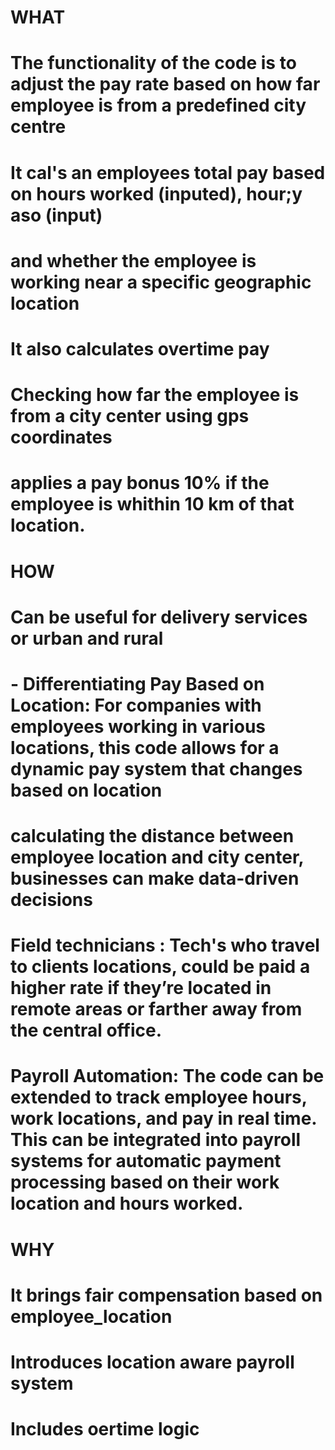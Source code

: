 # WHAT
# The functionality of the code is to adjust the pay rate based on how far employee is from a predefined city centre
# It cal's an employees total pay based on hours worked (inputed), hour;y aso (input)
# and whether the employee is working near a specific geographic location
# It also calculates overtime pay
# Checking how far the employee is from a city center using gps coordinates
# applies a pay bonus 10% if the employee is whithin 10 km of that location.

# HOW
# Can be useful for delivery services or urban and rural
# - Differentiating Pay Based on Location: For companies with employees working in various locations, this code allows for a dynamic pay system that changes based on location
# calculating the distance between employee location and city center, businesses can make data-driven decisions
# Field technicians : Tech's who travel to clients locations, could be paid a higher rate if they’re located in remote areas or farther away from the central office.
# Payroll Automation: The code can be extended to track employee hours, work locations, and pay in real time. This can be integrated into payroll systems for automatic payment processing based on their work location and hours worked.

# WHY
# It brings fair compensation based on employee_location
# Introduces location aware payroll system
# Includes oertime logic

